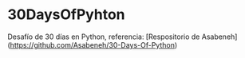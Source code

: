 # 30DaysOfPyhton

Desafío de 30 días en Python, referencia: [Respositorio de Asabeneh] (https://github.com/Asabeneh/30-Days-Of-Python) 

